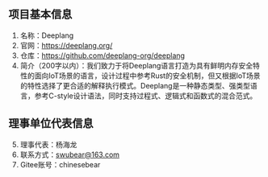 ## 项目基本信息
1. 名称：Deeplang
2. 官网：https://deeplang.org/
3. 仓库：https://github.com/deeplang-org/deeplang
4. 简介（200字以内）：我们致力于将Deeplang语言打造为具有鲜明内存安全特性的面向IoT场景的语言，设计过程中参考Rust的安全机制，但又根据IoT场景的特性选择了更合适的解释执行模式。Deeplang是一种静态类型、强类型语言，参考C-style设计语法，同时支持过程式、逻辑式和函数式的混合范式。

## 理事单位代表信息
5. 理事代表：杨海龙
6. 联系方式：swubear@163.com
7. Gitee账号：chinesebear
